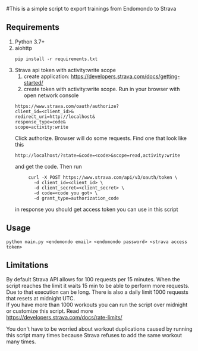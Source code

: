 #This is a simple script to export trainings from Endomondo to Strava

## Requirements
1. Python 3.7+
2. aiohttp 
    ```
    pip install -r requirements.txt
    ```
3. Strava api token with activity:write scope
    1. create application: https://developers.strava.com/docs/getting-started/
    2. create token with activity:write scope. Run in your browser with open network console
    ```
   https://www.strava.com/oauth/authorize?
    client_id=<client_id>&
    redirect_uri=http://localhost&
    response_type=code&
    scope=activity:write
   ```
   Click authorize. Browser will do some requests. Find one that look like this
   ```
   http://localhost/?state=&code=<code>&scope=read,activity:write
   ```
   and get the code. Then run
   ```
        curl -X POST https://www.strava.com/api/v3/oauth/token \
          -d client_id=<client_id> \
          -d client_secret=<client_secret> \
          -d code=<code you got> \
          -d grant_type=authorization_code
    ```
   in response you should get access token you can use in this script
   
## Usage
```
python main.py <endomondo email> <endomondo password> <strava access token>
```

## Limitations
By default Strava API allows for 100 requests per 15 minutes. 
When the script reaches the limit it waits 15 min to be able to perform more requests. Due to that execution can be long. There is also a daily limit 1000 requests that resets at midnight UTC.  
If you have more than 1000 workouts you can run the script over midnight or customize this script.
Read more https://developers.strava.com/docs/rate-limits/

You don't have to be worried about workout duplications caused by running this script many times because Strava refuses to add the same workout many times.